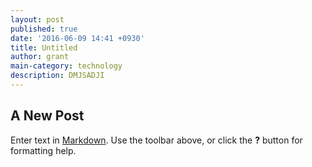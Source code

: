 ```yaml
---
layout: post
published: true
date: '2016-06-09 14:41 +0930'
title: Untitled
author: grant
main-category: technology
description: DMJSADJI
---
```

## A New Post

Enter text in [Markdown](http://daringfireball.net/projects/markdown/). Use the toolbar above, or click the **?** button for formatting help.
